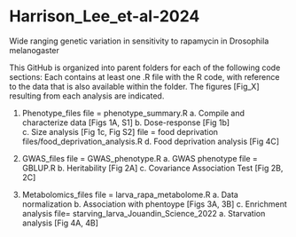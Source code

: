 # Harrison_Lee_et-al-2024
Wide ranging genetic variation in sensitivity to rapamycin in Drosophila melanogaster

This GitHub is organized into parent folders for each of the following code sections:
Each contains at least one .R file with the R code, with reference to the data that is also available within the folder.
The figures [Fig_X] resulting from each analysis are indicated.

1. Phenotype_files
file = phenotype_summary.R
a. Compile and characterize data [Figs 1A, S1]
b. Dose-response [Fig 1b]						
		c. Size analysis [Fig 1c, Fig S2]
	file = food deprivation files/food_deprivation_analysis.R
		d. Food deprivation analysis [Fig 4C] 

3. GWAS_files
	file = GWAS_phenotype.R
		a. GWAS phenotype
	file = GBLUP.R
		b. Heritability [Fig 2A]
		c. Covariance Association Test [Fig 2B, 2C]

4. Metabolomics_files
	file = larva_rapa_metabolome.R
		a. Data normalization
		b. Association with phentoype [Figs 3A, 3B]
		c. Enrichment analysis
	file= starving_larva_Jouandin_Science_2022
		a. Starvation analysis [Fig 4A, 4B]
